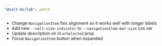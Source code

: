 ```yaml
---
"@salt-ds/lab": patch
---
```


- Change `NavigationItem` flex alignment so it works well with longer labels
- Add new `--salt-size-indicator` to `--navigationItem-bar-size` css var
- Update description on `blurSelected` prop
- Focus `NavigationItem` button when expanded
